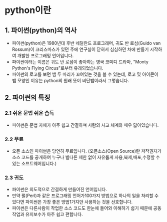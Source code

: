 # python이란

## 1. 파이썬(python)의 역사

+ 파이썬(python)은 1980년대 후반 네덜란드 프로그래머, 귀도 반 로섬(Guido van Rossum)이 크리스마스가 있던 주에 연구실이 닫혀서 심심하던 차에 만들기 시작하여 개발한 프로그래밍 언어입니다.
+ 파이썬이라는 이름은 귀도 반 로섬이 좋아하는 영국 코미디 드라마, "Monty Python's Flying Circus"로부터 유래되었습니다.
+ 파이썬의 로고를 보면 뱀 두 마리가 꼬여있는 것을 볼 수 있는데, 로고 및 아이콘이 뱀 모양인 이유는 python의 원래 뜻이 비단뱀이라서 그렇습니다.

## 2. 파이썬의 특징
### 2.1 쉬운 문법 쉬운 습득
+ 파이썬은 문법 자체가 아주 쉽고 간결하며 사람의 사고 체계와 매우 닯아있습니다.
### 2.2 무료
+ 오픈 소스인 파이썬은 당연히 무료입니다. (오픈소스(Open Source)란 저작권자가 소스 코드를 공개하여 누구나 별다른 제한 없이 자유롭게 사용,복제,배포,수정할 수 있는 소프트웨어입니다.)
### 2.3 귀도 
+ 파이썬은 의도적으로 간결하게 만들어진 언어입니다. 
+ 만약 펄(Perl)과 같은 프로그래밍 언어가100가지 방법으로 하나의 일을 처리할 수 있다면 파이썬은 가장 좋은 방법1가지만 사용하는 것을 선호합니다. 
+ 파이썬은 다른사람이 작업한 소스 코드도 한눈에 들어와 이해하기 쉽기 때문에 공동 작업과 유지보수가 아주 쉽고 편합니다.
